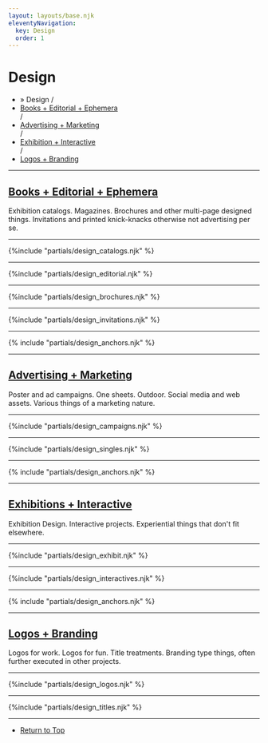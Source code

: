 ```yaml
---
layout: layouts/base.njk
eleventyNavigation:
  key: Design
  order: 1
---
```


<div class="container">
<div class="row"></div>
  <div class="row">  
    <h1 class="visually-hidden">Design</h1>
    <div class="col">
      <ul class="post-metadata">
        <li><active-breadcrumb>» Design /</active-breadcrumb></li>
        <li><a href="#books">Books + Editorial + Ephemera</a></li> / 
        <li><a href="#posters">Advertising + Marketing</a></li> / 
        <li><a href="#exhibit">Exhibition + Interactive</a></li> / 
        <li><a href="#branding">Logos + Branding</a></li>
        </ul>
    </div>
  </div>
  <hr>
  <div class="row"></div>
  <div class="row">
    <div class="col">
      <a href=/design/books><h2 id="books">Books + Editorial + Ephemera</h2></a>
      <p>Exhibition catalogs. Magazines. Brochures and other multi-page designed things. Invitations and printed knick-knacks otherwise not advertising per se.</P>
    </div>
  </div> 
  <hr>
    {%include "partials/design_catalogs.njk" %}
  <hr>
    {%include "partials/design_editorial.njk" %}
  <hr>
    {%include "partials/design_brochures.njk" %}
  <hr>
    {%include "partials/design_invitations.njk" %}
  <hr>
  <div class="row"><div class="col">{% include "partials/design_anchors.njk" %}<hr></div></div>
  <div class="row">
    <div class="col">
      <a href=/design/posters><h2 id="posters">Advertising + Marketing</h2></a>
      <p>Poster and ad campaigns. One sheets. Outdoor. Social media and web assets. Various things of a marketing nature.</P>
    </div> 
  </div>
  <hr>
    {%include "partials/design_campaigns.njk" %}
  <hr>
    {%include "partials/design_singles.njk" %}
  <hr>
  <div class="row"><div class="col">{% include "partials/design_anchors.njk" %}<hr></div></div>
  <div class="row">
    <div class="col">
      <a href=/design/exhibitions><h2 id="exhibit">Exhibitions + Interactive</h2></a>
      <p>Exhibition Design. Interactive projects. Experiential things that don't fit elsewhere.</P>
    </div> 
  </div>
  <hr>
      {%include "partials/design_exhibit.njk" %}
  <hr>
      {%include "partials/design_interactives.njk" %} 
  <hr>
  <div class="row"><div class="col">{% include "partials/design_anchors.njk" %}<hr></div></div>
  <div class="row">
    <div class="col">
      <a href=/design/branding><h2 id="branding">Logos + Branding</h2></a>
      <p>Logos for work. Logos for fun. Title treatments. Branding type things, often further executed in other projects.</P>
    </div> 
  </div>
  <hr>
    {%include "partials/design_logos.njk" %}
  <hr>
    {%include "partials/design_titles.njk" %}
  <hr>
  <div class="row"><div class="col"><ul class="post-metadata"><li><a href="#top">Return to Top</a></li></ul></div></div>
</div>